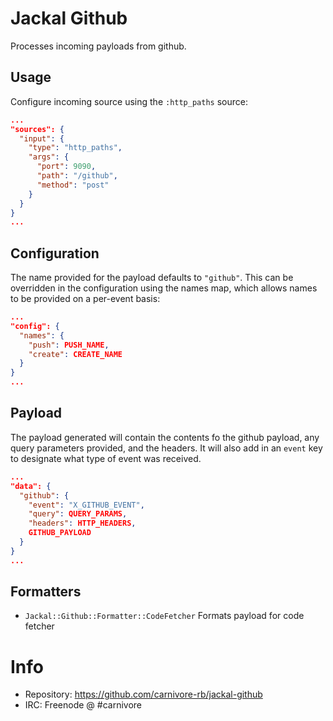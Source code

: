 # Jackal Github

Processes incoming payloads from github.

## Usage

Configure incoming source using the `:http_paths` source:

```json
...
"sources": {
  "input": {
    "type": "http_paths",
    "args": {
      "port": 9090,
      "path": "/github",
      "method": "post"
    }
  }
}
...
```

## Configuration

The name provided for the payload defaults to `"github"`. This
can be overridden in the configuration using the names map,
which allows names to be provided on a per-event basis:

```json
...
"config": {
  "names": {
    "push": PUSH_NAME,
    "create": CREATE_NAME
  }
}
...
```

## Payload

The payload generated will contain the contents fo the github
payload, any query parameters provided, and the headers. It will
also add in an `event` key to designate what type of event was
received.

```json
...
"data": {
  "github": {
    "event": "X_GITHUB_EVENT",
    "query": QUERY_PARAMS,
    "headers": HTTP_HEADERS,
    GITHUB_PAYLOAD
  }
}
...
```

## Formatters

* `Jackal::Github::Formatter::CodeFetcher` Formats payload for code fetcher

# Info

* Repository: https://github.com/carnivore-rb/jackal-github
* IRC: Freenode @ #carnivore
